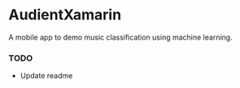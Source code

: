 # AudientXamarin
A mobile app to demo music classification using machine learning.

### TODO
* Update readme

